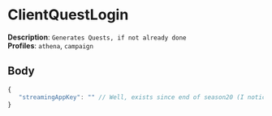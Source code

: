 # ClientQuestLogin

**Description**: `Generates Quests, if not already done` \
**Profiles**: `athena`, `campaign`

## Body

```js
{
   "streamingAppKey": "" // Well, exists since end of season20 (I noticed it on 19.05.2022) ig its for GeForceNow or XboxCloud stuff
}
```
